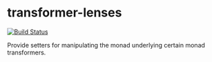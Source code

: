 # transformer-lenses

[![Build Status](https://travis-ci.org/literate-unitb/transformer-lenses.svg?branch=master)](https://travis-ci.org/literate-unitb/transformer-lenses)

Provide setters for manipulating the monad underlying certain monad transformers.
